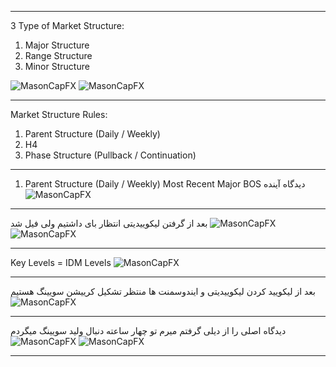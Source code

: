 ___
3 Type of Market Structure:
1. Major Structure
2. Range Structure
3. Minor Structure

![MasonCapFX](https://www.tradingview.com/x/J1NLXfY5/ "MasonCapFX")
![MasonCapFX](https://www.tradingview.com/x/GT9xHfVR/ "MasonCapFX")
___
Market Structure Rules:
1. Parent Structure (Daily / Weekly)
2. H4
3. Phase Structure (Pullback / Continuation)
___
1. Parent Structure (Daily / Weekly)
Most Recent Major BOS
دیدگاه آینده
![MasonCapFX](https://www.tradingview.com/x/w6U7y14K/ "MasonCapFX")
___
بعد از گرفتن لیکوییدیتی 
انتظار بای داشتیم
ولی فیل شد
![MasonCapFX](https://www.tradingview.com/x/Hmae4Wxr/ "MasonCapFX")
![MasonCapFX](https://www.tradingview.com/x/8vm3FzZt/ "MasonCapFX")
___
Key Levels = IDM Levels 
![MasonCapFX](https://www.tradingview.com/x/puu0Rs55/ "MasonCapFX")
___
بعد از لیکویید کردن لیکوییدیتی و ایندوسمنت ها منتظر تشکیل کرییشن سویینگ هستیم
![MasonCapFX](https://www.tradingview.com/x/cyg8cL9c/ "MasonCapFX")
___
دیدگاه اصلی را از دیلی گرفتم
میرم تو چهار ساعته دنبال ولید سویینگ میگردم
![MasonCapFX](https://www.tradingview.com/x/nctsDyM5/ "MasonCapFX")
![MasonCapFX](https://www.tradingview.com/x/QX0lT2Wv/ "MasonCapFX")
___
